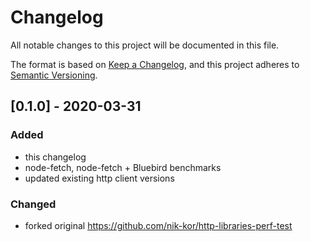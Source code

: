 # Changelog
All notable changes to this project will be documented in this file.
 
The format is based on [Keep a Changelog](https://keepachangelog.com/en/1.0.0/),
and this project adheres to [Semantic Versioning](https://semver.org/spec/v2.0.0.html).
 
## [0.1.0] - 2020-03-31
  
### Added
* this changelog
* node-fetch, node-fetch + Bluebird benchmarks
* updated existing http client versions
  
### Changed
* forked original https://github.com/nik-kor/http-libraries-perf-test
